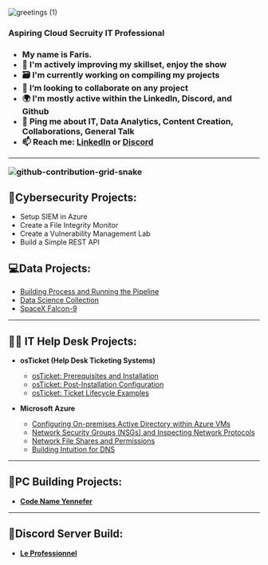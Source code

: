 
  
![greetings (1)](https://user-images.githubusercontent.com/109401839/212478916-224c7588-ae9d-41bf-ad0f-228ab2e0d110.gif)

</summary>
<h3>Aspiring Cloud Secruity IT Professional<h3>

- My name is Faris.
- 🧠 I'm actively improving my skillset, enjoy the show
- 🗃 I'm currently working on compiling my projects
- 👯 I’m looking to collaborate on any project
- 🌍 I'm mostly active within the LinkedIn, Discord, and Github
- 💬 Ping me about **IT**, **Data Analytics**, **Content Creation**, **Collaborations**, **General Talk**
- 📫 Reach me: [LinkedIn](https://www.linkedin.com/in/fnabeel/) or [Discord](https://discord.com/invite/Yr3nveCWAE)
</details>

---

<summary>

![github-contribution-grid-snake](https://user-images.githubusercontent.com/109401839/212478926-900d4c1f-7cc6-4334-a601-523e4f7c5a62.svg)

</summary>

<h2> 🔐Cybersecurity Projects:</h2>
  
- Setup SIEM in Azure
- Create a File Integrity Monitor
- Create a Vulnerability Management Lab
- Build a Simple REST API


<h2> 💻Data Projects:</h2>
  
  - [Building Process and Running the Pipeline](https://github.com/fnabeel/Building-Pipelines)
  - [Data Science Collection](https://github.com/fnabeel/Data-Science-Collection)
  - [SpaceX Falcon-9](https://github.com/fnabeel/Space-X-Falcon-9)

---

<h2>👨‍💻 IT Help Desk Projects:</h2>

- <b>osTicket (Help Desk Ticketing Systems)</b>
  - [osTicket: Prerequisites and Installation](https://github.com/fnabeel/osticket_prereqs)
  - [osTicket: Post-Installation Configuration](https://github.com/fnabeel/osTicket---Post-Install-Configuration)
  - [osTicket: Ticket Lifecycle Examples](https://github.com/fnabeel/osTicket---Ticket-Lifecycle-Intake-Through-Resolution)

- <b>Microsoft Azure</b>
  - [Configuring On-premises Active Directory within Azure VMs](https://github.com/fnabeel/configure-ad)
  - [Network Security Groups (NSGs) and Inspecting Network Protocols](https://github.com/fnabeel/-azure-network-protocols)
  - [Network File Shares and Permissions](https://github.com/fnabeel/Network-File-Shares-and-Permissions)
  - [Building Intuition for DNS](https://github.com/fnabeel/Building-Intuition-for-DNS)

---

<div>
<h2>🔬PC Building Projects:</h2>

- <b>[Code Name Yennefer](https://github.com/fnabeel/PC)<b>

---

<h2>🔬Discord Server Build:</h2>

- <b>[Le Professionnel](https://github.com/fnabeel/Building-A-Discord-Server)<b>
</details>
